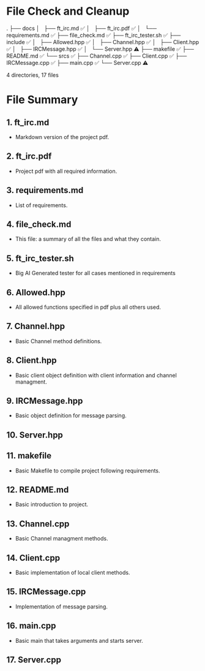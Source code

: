 # File Check and Cleanup

.
├── docs
│   ├── ft_irc.md ✅
│   ├── ft_irc.pdf ✅
│   └── requirements.md ✅
├── file_check.md ✅
├── ft_irc_tester.sh ✅
├── include ✅
│   ├── Allowed.hpp ✅
│   ├── Channel.hpp ✅
│   ├── Client.hpp ✅
│   ├── IRCMessage.hpp ✅
│   └── Server.hpp ⚠️
├── makefile ✅
├── README.md ✅
└── srcs ✅
    ├── Channel.cpp ✅
    ├── Client.cpp ✅
    ├── IRCMessage.cpp ✅
    ├── main.cpp ✅
    └── Server.cpp ⚠️

4 directories, 17 files

# File Summary

## 1. ft_irc.md

- Markdown version of the project pdf.

## 2. ft_irc.pdf

- Project pdf with all required information.

## 3. requirements.md

- List of requirements.

## 4. file_check.md

- This file: a summary of all the files and what they contain.

## 5. ft_irc_tester.sh

- Big AI Generated tester for all cases mentioned in requirements

## 6. Allowed.hpp

- All allowed functions specified in pdf plus all others used.

## 7. Channel.hpp

- Basic Channel method definitions.

## 8. Client.hpp

- Basic client object definition with client information and channel managment.

## 9. IRCMessage.hpp

- Basic object definition for message parsing.

## 10. Server.hpp


## 11. makefile

- Basic Makefile to compile project following requirements.

## 12. README.md

- Basic introduction to project.

## 13. Channel.cpp

- Basic Channel managment methods.

## 14. Client.cpp

- Basic implementation of local client methods.

## 15. IRCMessage.cpp

- Implementation of message parsing.

## 16. main.cpp

- Basic main that takes arguments and starts server.

## 17. Server.cpp